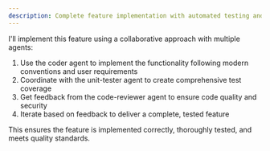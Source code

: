 ```yaml
---
description: Complete feature implementation with automated testing and quality assurance
---
```


I'll implement this feature using a collaborative approach with multiple agents:

1. Use the coder agent to implement the functionality following modern conventions and user requirements
2. Coordinate with the unit-tester agent to create comprehensive test coverage
3. Get feedback from the code-reviewer agent to ensure code quality and security
4. Iterate based on feedback to deliver a complete, tested feature

This ensures the feature is implemented correctly, thoroughly tested, and meets quality standards.